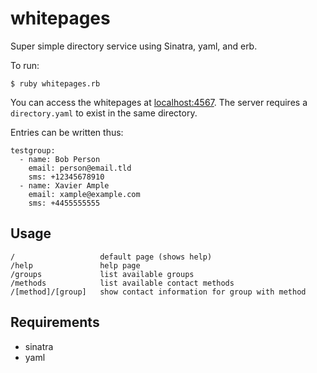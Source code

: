 whitepages
==========

Super simple directory service using Sinatra, yaml, and erb.

To run:

    $ ruby whitepages.rb

You can access the whitepages at [localhost:4567](http://localhost:4567/).
The server requires a `directory.yaml` to exist in the same directory.

Entries can be written thus:

    testgroup:
      - name: Bob Person
        email: person@email.tld
        sms: +12345678910
      - name: Xavier Ample
        email: xample@example.com
        sms: +4455555555

Usage
-----

    /                   default page (shows help)
    /help               help page
    /groups             list available groups
    /methods            list available contact methods
    /[method]/[group]   show contact information for group with method

Requirements
------------

* sinatra
* yaml
